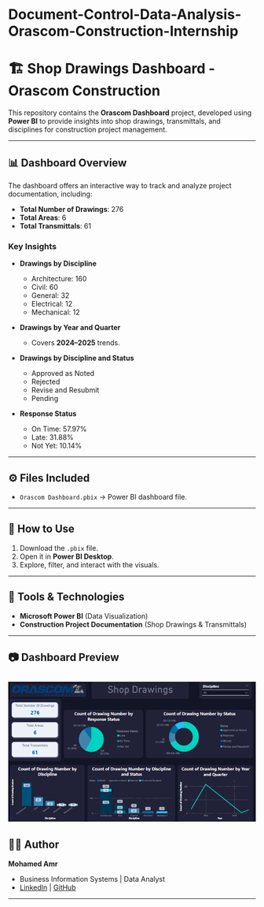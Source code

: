 # Document-Control-Data-Analysis-Orascom-Construction-Internship

# 🏗️ Shop Drawings Dashboard - Orascom Construction

This repository contains the **Orascom Dashboard** project, developed using **Power BI** to provide insights into shop drawings, transmittals, and disciplines for construction project management.  

---

## 📊 Dashboard Overview  

The dashboard offers an interactive way to track and analyze project documentation, including:  

- **Total Number of Drawings**: 276  
- **Total Areas**: 6  
- **Total Transmittals**: 61  

### Key Insights  
- **Drawings by Discipline**  
  - Architecture: 160  
  - Civil: 60  
  - General: 32  
  - Electrical: 12  
  - Mechanical: 12  

- **Drawings by Year and Quarter**  
  - Covers **2024–2025** trends.  

- **Drawings by Discipline and Status**  
  - Approved as Noted  
  - Rejected  
  - Revise and Resubmit  
  - Pending  

- **Response Status**  
  - On Time: 57.97%  
  - Late: 31.88%  
  - Not Yet: 10.14%  

---

## ⚙️ Files Included  

- `Orascom Dashboard.pbix` → Power BI dashboard file.  
---

## 🚀 How to Use  

1. Download the `.pbix` file.  
2. Open it in **Power BI Desktop**.  
3. Explore, filter, and interact with the visuals.  

---

## 📌 Tools & Technologies  

- **Microsoft Power BI** (Data Visualization)  
- **Construction Project Documentation** (Shop Drawings & Transmittals)  

---

## 📷 Dashboard Preview  

![Dashboard Preview](Preview.png)  
 ---

## ​​​👨‍💻 Author  
**Mohamed Amr**  
- Business Information Systems | Data Analyst  
- [LinkedIn](https://www.linkedin.com/in/mohamed-amr009/) | [GitHub](https://github.com/MohamedAmr-9)



---

